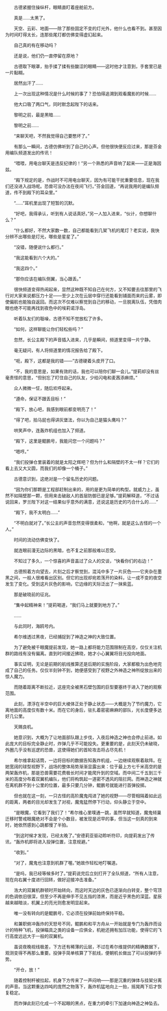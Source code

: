 　　古德紧握住操纵杆，眼睛直盯着座舱前方。

　　真是……太黑了。

　　天空、云彩、地面——除了那些固定不变的灯光外，他什么也看不到。甚至因为时间盯得太长，连那些尾灯都仿佛变得虚幻起来。

　　自己真的有在移动吗？

　　还是说，他们仍一直停留在原地？

　　古德取下眼罩，抬手揉了揉有些酸涩的眼睛——这时他才注意到，手套里已是一片黏糊。

　　居然出汗了……

　　上一次出现这种情况是什么时候的事了？恐怕得追溯到观看魔影的时候……

　　他大口吸了两口气，同时默念起陛下的话来。

　　黎明之前，最是黑暗……

　　黎明之前……

　　“来聊天吧，不然我觉得自己要憋坏了。”

　　有那么一瞬间，古德仿佛听到了自己的心声。但他很快便反应过来，那是芬金用编队频道发出的传讯！

　　“喂喂，用电台聊天是违反纪律的！”另一个熟悉的声音响了起来——正是海因兹。

　　“殿下规定的是，作战时不可用电台聊天，因为有可能干扰重要信息，现在我们还没进入战场呢。恐兽可没办法在夜间飞行。”芬金回道，“再说我用的是编队频道，传不到殿下的耳朵里。”

　　“……”耳机里出现了短暂的沉默。

　　“好吧，我得承认，听到有人说话真好。”另一人加入进来，“伙计，你想聊什么？”

　　“什么都好，不然大家数一数，自己都能看到几架飞机的尾灯？老实说，我快分辨不出哪些是灯光，哪些是星星了。”

　　“没错，随便说什么都行。”

　　“我这能看到六个大的。”

　　“我这四个。”

　　“那你应该在编队侧翼，当心跟丢。”

　　很快频道变得热闹起来，显然这种既不知自己在何方，又不知要去往那里的飞行对大家来说都压力十足——至少上次在云层中穿行还能看到铺面而来的云雾，即使偏航也能独自返回。而这次不仅难以察觉到自己的移动，一旦脱离队伍，凭借肉眼也绝不可能再找到夜色中的埃莉诺浮岛。

　　听着队友们的聒噪，古德不知不觉放松了许多。

　　“如何，这样聊能让你们轻松些吗？”

　　忽然，长公主殿下的声音插入进来，几乎是瞬间，频道里变得一片宁静。

　　毫无疑问，有人将频道里的情况报告给了殿下。

　　“呃，殿下，这都是我的错——”古德硬着头皮开了口。

　　“不，我的意思是，如果有效的话，我也可以陪你们聊一会儿。”提莉却没有丝毫责怪的意思，“但别忘了盯住自己的队友，少给闪电和麦茜添麻烦。”

　　众人微微一怔，随后欢呼起来。

　　“遵命，保证不跟丢目标！”

　　“殿下，放心吧，我感到眼前都变明亮了！”

　　“得了吧，拍马屁也得讲灰堡法，你以为自己是猫头鹰吗？”

　　哄笑声中，连轰炸机组也加入了频道。

　　“殿下，这里是鲲鹏号，我能问您一个问题吗？”

　　“嗯哼。”

　　“我们投弹仓里装着的就是太阳之辉吧？但为什么和隔壁的不太一样？它们的看上去又大又圆，而我们的却像一个桶子。”

　　古德意识到，这绝对是一个留名历史的问题。

　　“因为你们那颗是工程部赶制出来的，用的是更为简单的构型。就威力上，虽然不如隔壁那一颗，但用来击破敌人的首层防御已是足够。”提莉解释道，“不过话说回来，罗兰陛下对这一结果似乎意外的满意，还说这是历史的巧合什么的……”

　　“殿下，我不太明白……”

　　“不明白就对了。”长公主的声音忽然变得很柔和，“他啊，就是这么古怪的一个人。”

　　时间的流动仿佛变快了。

　　就连眼前漫无边际的黑暗，也不复之前那般难以忍受。

　　不知过了多久，一个惊喜的声音盖过了众人的交谈，“快看你们的右边！”

　　古德照着方向望去，片刻之后才察觉到，混沌中多了一片灰色——它夹杂在墨黑之间，一般人很难看出区别。但它的出现却宛若荡开的染料，让一成不变的夜空发生了变化。受到这片灰色的影响，它边缘的天际泛出了一抹紫蓝。

　　那是破晓前的征兆。

　　“集中起精神来！”提莉喝道，“我们马上就要到地方了。”

　　……

　　与此同时，海鸥号内。

　　希尔维透过黑夜，已经捕捉到了神造之神的大致位置。

　　为了避免被千眼魔提前发现，她一路上都将能力范围限制在高空，仅仅关注机群的路线有没有偏离。直到时间接近拂晓，她才小心翼翼将目光投向地面。

　　事实证明，无论是前期的航线推算还是后期的实施阶段，大家都极为出色地完成了自己的任务。仅仅半刻钟不到，她便感受到了视野之外神造之神所绽放出来的惊人魔力。

　　而随着距离不断拉近，这座完全被黑石壁包围的巨型要塞终于进入了她的观察范围。

　　此刻，漂浮在半空中的巨大棱体正处于静止状态——大概是为了节约魔力，它离地面的高度仅有数十米。而在它的身后，驻扎着密密麻麻的部队，光长度便多达好几公里。

　　天赐良机。

　　她意识到，大概为了让地面部队跟上步伐，入夜后神造之神也会停止前进。如此庞大的目标完全静止时，炸弹几乎不可能投失。更重要的是，此刻天仍未破晓，外圈几乎没有巡逻的恐兽，这使得她们的首轮攻击将占尽先机！

　　希尔维拿起话筒，一边将目标的数据告知轰炸机组，一边继续观察着敌阵。在她宽阔的球型视野下，战场的整体局势渐渐显露出来：位于最上方七千米高空的是两架轰炸机，那是恐兽需要花费极长时间才能爬升到的空域。而中间二千五到三千米的高度分布着双翼机编队，他们将构筑起一道密不透风的阻拦网。而神造之神就在离机群不到十公里的位置，最多只要几分钟，鲲鹏号就能进行首弹投掷。

　　但也就在这一刻，一只古怪的高阶魔鬼闯进了她的视野——尽管相隔着如此远的距离，两者的目光却发生了对视，魔鬼猛然停下行动，仰头静立于空中。

　　“是眼魔，它看到了我们了！”希尔维心里噗通一跳，虽然早就知道，魔鬼倾巢迁移时警戒眼魔绝对不会是个小数目，被发现是迟早的事，但当这一刻真的到来时，她依然感到心跳都慢了半拍。

　　“到这时候才发现，已经太晚了。”安德莉亚驱动聆听符印，向提莉发出了传讯，“轰炸机即将进入投弹位置，注意规避。”

　　“收到。”

　　“对了，魔鬼也注意到机群了喔。”她故作轻松地叮嘱道。

　　“是吗，我已经等候多时了。”提莉说完后立刻打开了全队频道，“所有人注意，现在向右翼十度进行回转，做好迎接冲击准备。”

　　浩大的双翼机群顿时开始转向，而这时天边的灰色已逐渐向白转变，整个穹顶的色调依旧很深，但至少不再是伸手不见五指的漆黑，而是近乎黑色的深蓝。星辰越来越暗淡，机翼上的亮光则愈发明显起来。

　　唯一没有转向的是鲲鹏号，它必须在投弹前始终保持平稳。

　　和兼职俯冲轰炸的天怒号不同，鲲鹏和和平方舟从一开始就是专门为轰炸而设计的特种飞机，投弹瞄具之类的设备一应俱全，机舱还拥有加压功能，使得它的飞行高度远远大于一般的双翼机。

　　虽说夜晚视线极差，下方还有稀薄的云层，不过在希尔维提供的精确数据下，观测变得不再那么重要。投弹手简单核算了下航线，便朝机长做出了可以投弹的手势。

　　“开仓，放！”

　　随着控制杆被拉起，机身下方传来了一声闷响——那是沉重的弹体与挂架分离的声音。当这颗重达四吨的庞然之物落下，轰炸机猛地向上一抬，摇晃两下后才恢复稳定。

　　而炸弹此刻已化成一个不起眼的黑点，在重力的牵引下加速向神造之神坠去。

